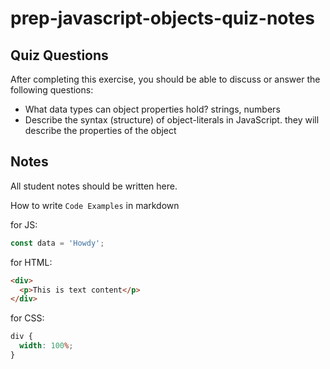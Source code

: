 # prep-javascript-objects-quiz-notes

## Quiz Questions

After completing this exercise, you should be able to discuss or answer the following questions:

- What data types can object properties hold?
  strings, numbers
- Describe the syntax (structure) of object-literals in JavaScript.
  they will describe the properties of the object

## Notes

All student notes should be written here.

How to write `Code Examples` in markdown

for JS:

```javascript
const data = 'Howdy';
```

for HTML:

```html
<div>
  <p>This is text content</p>
</div>
```

for CSS:

```css
div {
  width: 100%;
}
```
